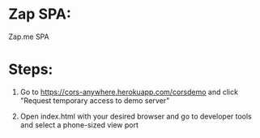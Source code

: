 # Zap SPA:

Zap.me SPA

# Steps:

1. Go to https://cors-anywhere.herokuapp.com/corsdemo and click "Request temporary access to demo server"

2. Open index.html with your desired browser and go to developer tools and select a phone-sized view port
